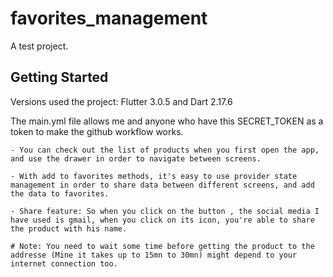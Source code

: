 # favorites_management

A test project.

## Getting Started

Versions used the project: Flutter 3.0.5 and Dart 2.17.6

The main.yml file allows me and anyone who have this SECRET_TOKEN as a token to make the github workflow works.

    - You can check out the list of products when you first open the app, and use the drawer in order to navigate between screens.

    - With add to favorites methods, it's easy to use provider state management in order to share data between different screens, and add the data to favorites.

    - Share feature: So when you click on the button , the social media I have used is gmail, when you click on its icon, you're able to share the product with his name.

    # Note: You need to wait some time before getting the product to the addresse (Mine it takes up to 15mn to 30mn) might depend to your internet connection too.
